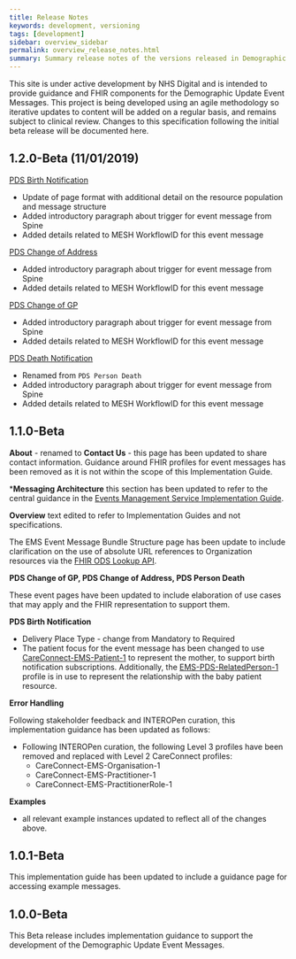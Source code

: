 ```yaml
---
title: Release Notes
keywords: development, versioning
tags: [development]
sidebar: overview_sidebar
permalink: overview_release_notes.html
summary: Summary release notes of the versions released in Demographic Update Event Messages Implementation Guide
---
```


This site is under active development by NHS Digital and is intended to provide guidance and FHIR components for the Demographic Update Event Messages. This project is being developed using an agile methodology so iterative updates to content will be added on a regular basis, and remains subject to clinical review. Changes to this specification following the initial beta release will be documented here.

## 1.2.0-Beta (11/01/2019) ##

[PDS Birth Notification](explore_pds_birth_notification.html)
- Update of page format with additional detail on the resource population and message structure
- Added introductory paragraph about trigger for event message from Spine
- Added details related to MESH WorkflowID for this event message

[PDS Change of Address](explore_pds_change_of_address.html)
- Added introductory paragraph about trigger for event message from Spine
- Added details related to MESH WorkflowID for this event message

[PDS Change of GP](explore_pds_change_of_gp.html)
- Added introductory paragraph about trigger for event message from Spine
- Added details related to MESH WorkflowID for this event message

[PDS Death Notification](explore_pds_death_notification.html)
- Renamed from `PDS Person Death`
- Added introductory paragraph about trigger for event message from Spine
- Added details related to MESH WorkflowID for this event message


## 1.1.0-Beta ##

**About** - renamed to **Contact Us** - this page has been updated to share contact information. Guidance around FHIR profiles for event messages has been removed as it is not within the scope of this Implementation Guide. 

***Messaging Architecture** this section has been updated to refer to the central guidance in the [Events Management Service Implementation Guide](https://developer.nhs.uk/apis/ems-beta/).

**Overview** text edited to refer to Implementation Guides and not specifications. 

The EMS Event Message Bundle Structure page has been update to include clarification on the use of absolute URL references to Organization resources via the [FHIR ODS Lookup API](https://developer.nhs.uk/apis/ods).

**PDS Change of GP, PDS Change of Address, PDS Person Death**

These event pages have been updated to include elaboration of use cases that may apply and the FHIR representation to support them.

**PDS Birth Notification**
- Delivery Place Type - change from Mandatory to Required
- The patient focus for the event message has been changed to use [CareConnect-EMS-Patient-1](https://fhir.nhs.uk/STU3/StructureDefinition/CareConnect-EMS-Patient-1) to represent the mother, to support birth notification subscriptions. Additionally, the [EMS-PDS-RelatedPerson-1](https://fhir.nhs.uk/STU3/StructureDefinition/EMS-PDS-RelatedPerson-1) profile is in use to represent the relationship with the baby patient resource.


**Error Handling**

Following stakeholder feedback and INTEROPen curation, this implementation guidance has been updated as follows:

- Following INTEROPen curation, the following Level 3 profiles have been removed and replaced with Level 2 CareConnect profiles:
	- CareConnect-EMS-Organisation-1
	- CareConnect-EMS-Practitioner-1
	- CareConnect-EMS-PractitionerRole-1

**Examples** 
- all relevant example instances updated to reflect all of the changes above.

## 1.0.1-Beta ##
This implementation guide has been updated to include a guidance page for accessing example messages.
 
## 1.0.0-Beta ##
This Beta release includes implementation guidance to support the development of the Demographic Update Event Messages.


